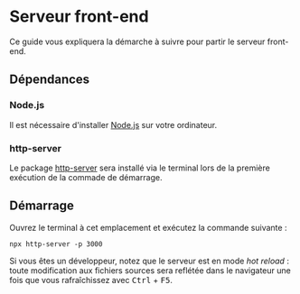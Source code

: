 # Serveur front-end

Ce guide vous expliquera la démarche à suivre pour partir le serveur front-end.

## Dépendances

### Node.js

Il est nécessaire d'installer [Node.js](https://nodejs.org/en/download/) sur votre ordinateur.

### http-server

Le package [http-server](https://www.npmjs.com/package/http-server) sera installé via le terminal lors de la première exécution de la commade de démarrage.

## Démarrage

Ouvrez le terminal à cet emplacement et exécutez la commande suivante :

```
npx http-server -p 3000
```

Si vous êtes un développeur, notez que le serveur est en mode *hot reload* : toute modification aux fichiers sources sera reflétée dans le navigateur une fois que vous rafraîchissez avec <kbd>Ctrl</kbd> + <kbd>F5</kbd>.
